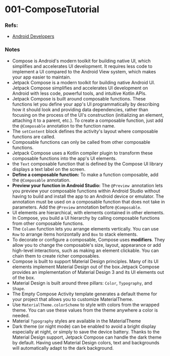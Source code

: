 # 001-ComposeTutorial

### Refs: 
- [Android Developers](https://developer.android.com/develop/ui/compose/tutorial)

### Notes

* Compose is Android's modern toolkit for building native UI, which simplifies and accelerates UI development. It requires less code to implement a UI compared to the Android View system, which makes your app easier to maintain.
* Jetpack Compose is a modern toolkit for building native Android UI. Jetpack Compose simplifies and accelerates UI development on Android with less code, powerful tools, and intuitive Kotlin APIs.
* Jetpack Compose is built around composable functions. These functions let you define your app's UI programmatically by describing how it should look and providing data dependencies, rather than focusing on the process of the UI's construction (initializing an element, attaching it to a parent, etc.). To create a composable function, just add the `@Composable` annotation to the function name.
* The `setContent` block defines the activity's layout where composable functions are called. 
* Composable functions can only be called from other composable functions.
* Jetpack Compose uses a Kotlin compiler plugin to transform these composable functions into the app's UI elements.
* the `Text` composable function that is defined by the Compose UI library displays a text label on the screen.
* **Define a composable function:** To make a function composable, add the `@Composable` annotation.
* **Preview your function in Android Studio:** The `@Preview `annotation lets you preview your composable functions within Android Studio without having to build and install the app to an Android device or emulator. The annotation must be used on a composable function that does not take in parameters. Add the `@Preview` annotation before `@Composable`.
* UI elements are hierarchical, with elements contained in other elements. In Compose, you build a UI hierarchy by calling composable functions from other composable functions.
* The `Column` function lets you arrange elements vertically. You can use `Row` to arrange items horizontally and `Box` to stack elements.
* To decorate or configure a composable, Compose uses **modifiers**. They allow you to change the composable's size, layout, appearance or add high-level interactions, such as making an element clickable. You can chain them to create richer composables. 
* Compose is built to support Material Design principles. Many of its UI elements implement Material Design out of the box.Jetpack Compose provides an implementation of Material Design 3 and its UI elements out of the box. 
* Material Design is built around three pillars: `Color`, `Typography`, and `Shape`. 
* The Empty Compose Activity template generates a default theme for your project that allows you to customize MaterialTheme.
* Use `MaterialTheme.colorScheme` to style with colors from the wrapped theme. You can use these values from the theme anywhere a color is needed.
* Material `Typography` styles are available in the MaterialTheme
* Dark theme (or night mode) can be enabled to avoid a bright display especially at night, or simply to save the device battery. Thanks to the Material Design support, Jetpack Compose can handle the dark theme by default. Having used Material Design colors, text and backgrounds will automatically adapt to the dark background.